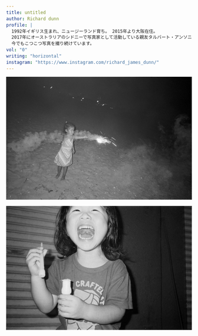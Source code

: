 ```yaml
---
title: untitled
author: Richard dunn
profile: |
  1992年イギリス生まれ、ニュージーランド育ち。 2015年より大阪在住。
  2017年にオーストラリアのシドニーで写真家として活動している親友タルバート・アンソニーを通じて写真を撮り始め、その後幾人かの友人のフィルム作品に感銘を受け、すぐにデジタルからフィルムに移行しました。
  今でもこつこつ写真を撮り続けています。
vol: "0"
writing: "horizontal"
instagram: "https://www.instagram.com/richard_james_dunn/"
---
```


![richard-dunn-01](../../artworks/richard-dunn/richard-dunn-01.jpg)

![richard-dunn-02](../../artworks/richard-dunn/richard-dunn-02.jpg)
